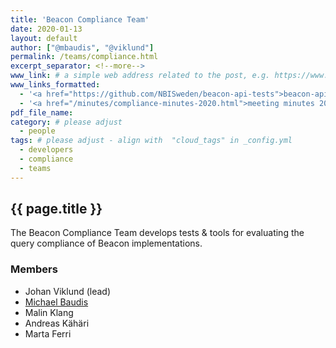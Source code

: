 ```yaml
---
title: 'Beacon Compliance Team'
date: 2020-01-13
layout: default
author: ["@mbaudis", "@viklund"]
permalink: /teams/compliance.html
excerpt_separator: <!--more-->
www_link: # a simple web address related to the post, e.g. https://www.ga4gh.org
www_links_formatted:
  - '<a href="https://github.com/NBISweden/beacon-api-tests">beacon-api-tests Repository</a>'
  - '<a href="/minutes/compliance-minutes-2020.html">meeting minutes 2020</a>'
pdf_file_name: 
category: # please adjust
  - people
tags: # please adjust - align with  "cloud_tags" in _config.yml
  - developers
  - compliance
  - teams
---
```


## {{ page.title }}

The Beacon Compliance Team develops tests & tools for evaluating the query 
compliance of Beacon implementations.
 
<!--more-->

### Members
* Johan Viklund (lead)
* [Michael Baudis](https://info.baudisgroup.org/group/Michael_Baudis/)
* Malin Klang
* Andreas Kähäri
* Marta Ferri

